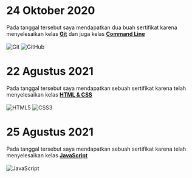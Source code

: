 # 24 Oktober 2020

Pada tanggal tersebut saya mendapatkan dua buah sertifikat karena menyelesaikan kelas **[Git](https://progate.com/courses/git)** dan juga kelas **[Command Line](https://progate.com/courses/commandline)**<br><br>
![Git](https://img.shields.io/badge/-Git-black?style=flat-square&logo=git)
![GitHub](https://img.shields.io/badge/-GitHub-181717?style=flat-square&logo=github)

# 22 Agustus 2021

Pada tanggal tersebut saya mendapatkan sebuah sertifikat karena telah menyelesaikan kelas **[HTML & CSS](https://progate.com/courses/html)**<br><br>
![HTML5](https://img.shields.io/badge/-HTML5-E34F26?style=flat-square&logo=html5&logoColor=white)
![CSS3](https://img.shields.io/badge/CSS3-1572B6?style=flat-square&logo=css3)<br>

# 25 Agustus 2021

Pada tanggal tersebut saya mendapatkan sebuah sertifikat karena telah menyelesaikan kelas **[JavaScript](https://progate.com/courses/es6)** <br><br>
![JavaScript](https://img.shields.io/badge/-JavaScript-black?style=flat-square&logo=javascript)